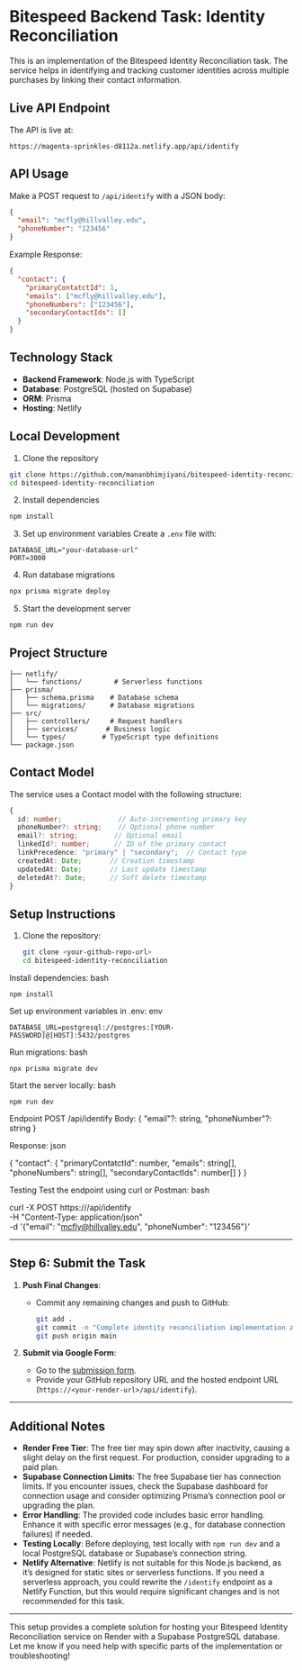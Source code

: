 # Bitespeed Backend Task: Identity Reconciliation

This is an implementation of the Bitespeed Identity Reconciliation task. The service helps in identifying and tracking customer identities across multiple purchases by linking their contact information.

## Live API Endpoint

The API is live at:
```
https://magenta-sprinkles-d8112a.netlify.app/api/identify
```

## API Usage

Make a POST request to `/api/identify` with a JSON body:

```json
{
  "email": "mcfly@hillvalley.edu",
  "phoneNumber": "123456"
}
```

Example Response:
```json
{
  "contact": {
    "primaryContatctId": 1,
    "emails": ["mcfly@hillvalley.edu"],
    "phoneNumbers": ["123456"],
    "secondaryContactIds": []
  }
}
```

## Technology Stack

- **Backend Framework**: Node.js with TypeScript
- **Database**: PostgreSQL (hosted on Supabase)
- **ORM**: Prisma
- **Hosting**: Netlify

## Local Development

1. Clone the repository
```bash
git clone https://github.com/mananbhimjiyani/bitespeed-identity-reconciliation.git
cd bitespeed-identity-reconciliation
```

2. Install dependencies
```bash
npm install
```

3. Set up environment variables
Create a `.env` file with:
```
DATABASE_URL="your-database-url"
PORT=3000
```

4. Run database migrations
```bash
npx prisma migrate deploy
```

5. Start the development server
```bash
npm run dev
```

## Project Structure

```
├── netlify/
│   └── functions/        # Serverless functions
├── prisma/
│   ├── schema.prisma    # Database schema
│   └── migrations/      # Database migrations
├── src/
│   ├── controllers/     # Request handlers
│   ├── services/       # Business logic
│   └── types/         # TypeScript type definitions
└── package.json
```

## Contact Model

The service uses a Contact model with the following structure:

```typescript
{
  id: number;              // Auto-incrementing primary key
  phoneNumber?: string;    // Optional phone number
  email?: string;         // Optional email
  linkedId?: number;      // ID of the primary contact
  linkPrecedence: "primary" | "secondary";  // Contact type
  createdAt: Date;       // Creation timestamp
  updatedAt: Date;       // Last update timestamp
  deletedAt?: Date;      // Soft delete timestamp
}
```

## Setup Instructions

1. Clone the repository:
   ```bash
   git clone <your-github-repo-url>
   cd bitespeed-identity-reconciliation
   ```

Install dependencies:
bash
```
npm install
```

Set up environment variables in .env:
env
```
DATABASE_URL=postgresql://postgres:[YOUR-PASSWORD]@[HOST]:5432/postgres
```
Run migrations:
bash
```
npx prisma migrate dev
```
Start the server locally:
bash
```
npm run dev
```
Endpoint
POST /api/identify
Body: { "email"?: string, "phoneNumber"?: string }

Response:
json

{
  "contact": {
    "primaryContatctId": number,
    "emails": string[],
    "phoneNumbers": string[],
    "secondaryContactIds": number[]
  }
}

Testing
Test the endpoint using curl or Postman:
bash

curl -X POST https://<your-render-url>/api/identify \
-H "Content-Type: application/json" \
-d '{"email": "mcfly@hillvalley.edu", "phoneNumber": "123456"}'

---

## Step 6: Submit the Task

1. **Push Final Changes**:
   - Commit any remaining changes and push to GitHub:

     ```bash
     git add .
     git commit -m "Complete identity reconciliation implementation and Render deployment"
     git push origin main
     ```

2. **Submit via Google Form**:
   - Go to the [submission form](https://docs.google.com/forms/d/e/1FAIpQLSdy1k9SPaW5MQYd0TUj4N5K3AqdOK7G1hXTtnYIzCHw438W-g/viewform?usp=dialog).
   - Provide your GitHub repository URL and the hosted endpoint URL (`https://<your-render-url>/api/identify`).

---

## Additional Notes

- **Render Free Tier**: The free tier may spin down after inactivity, causing a slight delay on the first request. For production, consider upgrading to a paid plan.
- **Supabase Connection Limits**: The free Supabase tier has connection limits. If you encounter issues, check the Supabase dashboard for connection usage and consider optimizing Prisma’s connection pool or upgrading the plan.
- **Error Handling**: The provided code includes basic error handling. Enhance it with specific error messages (e.g., for database connection failures) if needed.
- **Testing Locally**: Before deploying, test locally with `npm run dev` and a local PostgreSQL database or Supabase’s connection string.
- **Netlify Alternative**: Netlify is not suitable for this Node.js backend, as it’s designed for static sites or serverless functions. If you need a serverless approach, you could rewrite the `/identify` endpoint as a Netlify Function, but this would require significant changes and is not recommended for this task.

---

This setup provides a complete solution for hosting your Bitespeed Identity Reconciliation service on Render with a Supabase PostgreSQL database. Let me know if you need help with specific parts of the implementation or troubleshooting!

